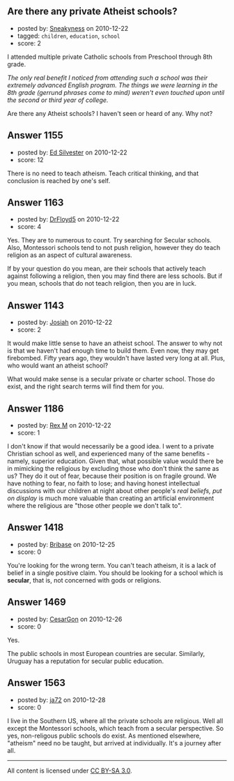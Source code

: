 ## Are there any private Atheist schools?

- posted by: [Sneakyness](https://stackexchange.com/users/-1/170-sneakyness) on 2010-12-22
- tagged: `children`, `education`, `school`
- score: 2

I attended multiple private Catholic schools from Preschool through 8th grade. 

*The only real benefit I noticed from attending such a school was their extremely advanced English program. The things we were learning in the 8th grade (gerrund phrases come to mind) weren't even touched upon until the second or third year of college.* 

Are there any Atheist schools? I haven't seen or heard of any. Why not?


## Answer 1155

- posted by: [Ed Silvester](https://stackexchange.com/users/-1/236-ed-silvester) on 2010-12-22
- score: 12

There is no need to teach atheism. Teach critical thinking, and that conclusion is reached by one's self. 


## Answer 1163

- posted by: [DrFloyd5](https://stackexchange.com/users/-1/311-drfloyd5) on 2010-12-22
- score: 4

Yes. They are to numerous to count. Try searching for Secular schools. Also, Montessori schools tend to not push religion, however they do teach religion as an aspect of cultural awareness.

If by your question do you mean, are their schools that actively teach against following a religion, then you may find there are less schools. But if you mean, schools that do not teach religion, then you are in luck.


## Answer 1143

- posted by: [Josiah](https://stackexchange.com/users/-1/88-josiah) on 2010-12-22
- score: 2

It would make little sense to have an atheist school. The answer to why not is that we haven't had enough time to build them. Even now, they may get firebombed. Fifty years ago, they wouldn't have lasted very long at all. Plus, who would want an atheist school?

What would make sense is a secular private or charter school. Those do exist, and the right search terms will find them for you.


## Answer 1186

- posted by: [Rex M](https://stackexchange.com/users/-1/324-rex-m) on 2010-12-22
- score: 1

I don't know if that would necessarily be a good idea. I went to a private Christian school as well, and experienced many of the same benefits - namely, superior education. Given that,  what possible value would there be in mimicking the religious by excluding those who don't think the same as us? They do it out of fear, because their position is on fragile ground. We have nothing to fear, no faith to lose; and having honest intellectual discussions with our children at night about other people's *real beliefs, put on display* is much more valuable than creating an artificial environment where the religious are "those other people we don't talk to".


## Answer 1418

- posted by: [Bribase](https://stackexchange.com/users/-1/496-bribase) on 2010-12-25
- score: 0

You're looking for the wrong term. You can't teach atheism, it is a lack of belief in a single positive claim. You should be looking for a school which is **secular**, that is, not concerned with gods or religions.


## Answer 1469

- posted by: [CesarGon](https://stackexchange.com/users/-1/80-cesargon) on 2010-12-26
- score: 0

Yes.

The public schools in most European countries are secular. Similarly, Uruguay has a reputation for secular public education.


## Answer 1563

- posted by: [ja72](https://stackexchange.com/users/-1/567-ja72) on 2010-12-28
- score: 0

I live in the Southern US, where all the private schools are religious. Well all except the Montessori schools, which teach from a secular perspective. So yes, non-religous public schools do exist. As mentioned elsewhere, "atheism" need no be taught, but arrived at individually. It's a journey after all.



---

All content is licensed under [CC BY-SA 3.0](https://creativecommons.org/licenses/by-sa/3.0/).
